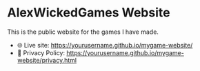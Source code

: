 # AlexWickedGames Website

This is the public website for the games I have made.

- 🌐 Live site: https://yourusername.github.io/mygame-website/
- 📄 Privacy Policy: https://yourusername.github.io/mygame-website/privacy.html
